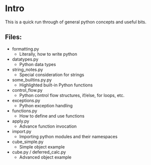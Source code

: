 Intro
===
This is a quick run through of general python concepts and useful bits.

Files:
---
   * formatting.py
      * Literally, how to write python
   * datatypes.py 
      * Python data types
   * string_notes.py
      * Special consideration for strings
   * some_builtins.py.py
      * Highlighted built-in Python functions
   * control_flow.py
      * Python control flow structures, if/else, for loops, etc.
   * exceptions.py
      * Python exception handling
   * functions.py
      * How to define and use functions
   * apply.py
      * Advance function invocation
   * import.py
      * Importing python modules and their namespaces
   * cube_simple.py
      * Simple object example
   * cube.py / deferred_calc.py
      * Advanced object example
